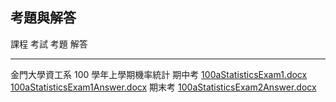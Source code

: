 ## 考題與解答

課程                                       考試         考題                                 解答
---------------------------------------    -----------  ---------------------------------    ----------------------------------------
金門大學資工系 100 學年上學期機率統計      期中考       [100aStatisticsExam1.docx]           [100aStatisticsExam1Answer.docx]
                                           期末考                                            [100aStatisticsExam2Answer.docx]

[100aStatisticsExam1.docx]:../exam/[100aStatisticsExam1.docx]
[100aStatisticsExam1Answer.docx]:../exam/[100aStatisticsExam1Answer.docx]
[100aStatisticsExam2Answer.docx]:../exam/[100aStatisticsExam2Answer.docx]
